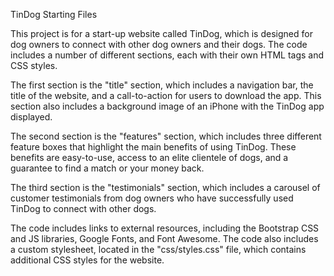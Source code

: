TinDog Starting Files

This project is for a start-up website called TinDog, which is designed for dog owners to connect with other dog owners and their dogs. The code includes a number of different sections, each with their own HTML tags and CSS styles.

The first section is the "title" section, which includes a navigation bar, the title of the website, and a call-to-action for users to download the app. This section also includes a background image of an iPhone with the TinDog app displayed.

The second section is the "features" section, which includes three different feature boxes that highlight the main benefits of using TinDog. These benefits are easy-to-use, access to an elite clientele of dogs, and a guarantee to find a match or your money back.

The third section is the "testimonials" section, which includes a carousel of customer testimonials from dog owners who have successfully used TinDog to connect with other dogs.

The code includes links to external resources, including the Bootstrap CSS and JS libraries, Google Fonts, and Font Awesome. The code also includes a custom stylesheet, located in the "css/styles.css" file, which contains additional CSS styles for the website.
